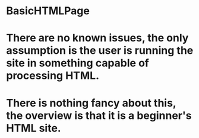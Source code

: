 # BasicHTMLPage
# There are no known issues, the only assumption is the user is running the site in something capable of processing HTML. 
# There is nothing fancy about this, the overview is that it is a beginner's HTML site.
